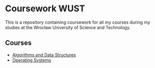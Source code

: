 # Coursework WUST

This is a repository containing coursework for all my courses during my studies at the Wrocław University of Science and
Technology.

## Courses

- [Algorithms and Data Structures](aisd)
- [Operating Systems](os)
